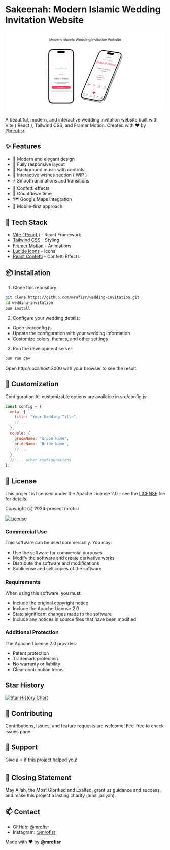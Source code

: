 # Sakeenah: Modern Islamic Wedding Invitation Website

![Preview](public/preview.png)

A beautiful, modern, and interactive wedding invitation website built with Vite ( React ), Tailwind CSS, and Framer Motion. Created with ❤️ by [@mrofisr](https://github.com/mrofisr).

## ✨ Features

- 🎨 Modern and elegant design
- 📱 Fully responsive layout
- 🎵 Background music with controls
- 💌 Interactive wishes section ( WIP )
- ⚡ Smooth animations and transitions
- 🎉 Confetti effects
- 📅 Countdown timer
- 🗺️ Google Maps integration
- 📱 Mobile-first approach

## 🚀 Tech Stack

- [Vite ( React )](https://vite.dev/) - React Framework
- [Tailwind CSS](https://tailwindcss.com/) - Styling
- [Framer Motion](https://www.framer.com/motion/) - Animations
- [Lucide Icons](https://lucide.dev/) - Icons
- [React Confetti](https://www.npmjs.com/package/react-confetti) - Confetti Effects

## 📦 Installation

1. Clone this repository:
```bash
git clone https://github.com/mrofisr/wedding-invitation.git
cd wedding-invitation
bun install
```

2. Configure your wedding details:
- Open src/config.js
- Update the configuration with your wedding information
- Customize colors, themes, and other settings

3. Run the development server:
```bash
bun run dev
```

Open http://localhost:3000 with your browser to see the result.

## 🎨 Customization
Configuration
All customizable options are available in src/config.js:

```JavaScript
const config = {
  meta: {
    title: "Your Wedding Title",
    // ...
  },
  couple: {
    groomName: "Groom Name",
    brideName: "Bride Name",
    // ...
  },
  // ... other configurations
};
```

## 📝 License
This project is licensed under the Apache License 2.0 - see the [LICENSE](LICENSE) file for details.

Copyright (c) 2024-present mrofisr

[![License](https://img.shields.io/badge/License-Apache_2.0-blue.svg)](https://opensource.org/licenses/Apache-2.0)

### Commercial Use

This software can be used commercially. You may:
- Use the software for commercial purposes
- Modify the software and create derivative works
- Distribute the software and modifications
- Sublicense and sell copies of the software

### Requirements

When using this software, you must:
- Include the original copyright notice
- Include the Apache License 2.0
- State significant changes made to the software
- Include any notices in source files that have been modified

### Additional Protection

The Apache License 2.0 provides:
- Patent protection
- Trademark protection
- No warranty or liability
- Clear contribution terms

## Star History

[![Star History Chart](https://api.star-history.com/svg?repos=mrofisr/islamic-wedding-invitation&type=Date)](https://star-history.com/#mrofisr/islamic-wedding-invitation&Date)

## 🤝 Contributing
Contributions, issues, and feature requests are welcome! Feel free to check issues page.

## 💖 Support
Give a ⭐️ if this project helped you!

## 🤲 Closing Statement
May Allah, the Most Glorified and Exalted, grant us guidance and success, and make this project a lasting charity (amal jariyah).

## 📫 Contact
- GitHub: [@mrofisr](https://github.com/mrofisr)
- Instagram: [@mrofisr](https://instagram.com.com/mrofisr)

Made with ❤️ by **[@mrofisr](https://instagram.com.com/mrofisr)**
